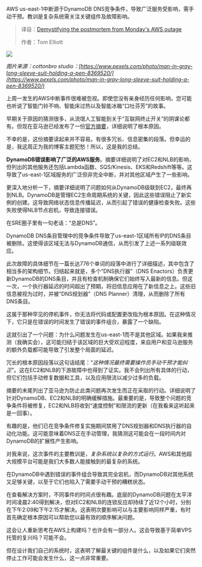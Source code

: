 
<!--
title: 周一AWS故障复盘：深度揭秘幕后真相
cover: https://substackcdn.com/image/fetch/$s_!JfEm!,w_1200,h_600,c_fill,f_jpg,q_auto:good,fl_progressive:steep,g_auto/https%3A%2F%2Fsubstack-post-media.s3.amazonaws.com%2Fpublic%2Fimages%2Fdf29953d-3248-4296-9bcb-050b60a061dc_6609x4406.jpeg
summary: AWS us-east-1中断源于DynamoDB DNS竞争条件，导致广泛服务受影响，需手动干预。教训是复杂系统需关注关键组件及故障影响。
-->

AWS us-east-1中断源于DynamoDB DNS竞争条件，导致广泛服务受影响，需手动干预。教训是复杂系统需关注关键组件及故障影响。

> 译自：[Demystifying the postmortem from Monday's AWS outage](https://thefridaydeploy.substack.com/p/demystifying-the-postmortem-from)
> 
> 作者：Tom Elliott

[![](https://substackcdn.com/image/fetch/$s_!JfEm!,w_1456,c_limit,f_auto,q_auto:good,fl_progressive:steep/https%3A%2F%2Fsubstack-post-media.s3.amazonaws.com%2Fpublic%2Fimages%2Fdf29953d-3248-4296-9bcb-050b60a061dc_6609x4406.jpeg)](https://substackcdn.com/image/fetch/$s_!JfEm!,f_auto,q_auto:good,fl_progressive:steep/https%3A%2F%2Fsubstack-post-media.s3.amazonaws.com%2Fpublic%2Fimages%2Fdf29953d-3248-4296-9bcb-050b60a061dc_6609x4406.jpeg)

*图片来源：cottonbro studio：[https://www.pexels.com/photo/man-in-gray-long-sleeve-suit-holding-a-pen-8369520/](https://www.pexels.com/photo/man-in-gray-long-sleeve-suit-holding-a-pen-8369520/)*

上周一发生的AWS中断事件很难被忽视。即使您没有亲身经历任何影响，您可能也听说了智能门铃不响、智能床过热以及智能冰箱“口吐芬芳”的故事。

早期关于原因的猜测很多，从流氓人工智能到关于“互联网终止开关”的阴谋论都有。但现在亚马逊已经发布了一份[官方摘要](https://aws.amazon.com/message/101925/)，详细说明了根本原因。

不幸的是，这份摘要读起来并不容易。有很多冗长、信息密集的段落。但幸运的是，我这周正为我的博客主题犯愁！所以，这是我的总结。

**DynamoDB错误影响了广泛的AWS服务**。摘要详细说明了对EC2和NLB的影响，但列出的其他服务还包括Lambda函数、SQS/Kinesis、EKS和Redshift等等。这导致了us-east-1区域服务的广泛但非完全中断，并对其他区域产生了一些影响。

更深入地分析一下，摘要详细说明了问题如何从DynamoDB级联到EC2，最终再到NLB。DynamoDB是管理EC2生命周期系统的关键，因此这些错误阻止了新实例的创建。这导致网络状态信息传播延迟，从而引起了错误的健康检查失败。这些失败使得NLB节点宕机，导致连接错误。

在SRE圈子里有一句老话：“总是DNS”。

DynamoDB DNS条目管理中的竞争条件导致了us-east-1区域所有IP的DNS条目被删除。这使得该区域无法与DynamoDB通信，从而引发了上述一系列级联效应。

此次故障的具体细节在一篇长达776个单词的段落中进行了详细描述，其中包含了相当多的架构细节。归结起来就是，多个“DNS执行器”（DNS Enactors）负责更新DynamoDB的DNS条目，并且有检查机制确保它们始终写入最新的信息。但这一次，一个执行器延迟的时间超出了预期，将旧信息应用在了新信息之上。这些旧信息被视为过时，并被“DNS规划器”（DNS Planner）清理，从而删除了所有DNS条目。

这属于那种罕见的停机事件，你无法将代码或配置更改指为根本原因。在这种情况下，它只是在错误的时间发生了错误的事件组合，暴露了一个缺陷。

这就引出了一个问题：为什么问题发生在us-east-1而不是其他区域。如果我来推测（我确实会），这可能归结于该区域的巨大受欢迎程度，来自用户和亚马逊服务的额外负载都可能导致了引发整个局面的延迟。

冗长的根本原因段落以这句话结尾：“*这种情况最终需要操作员手动干预才能纠正*”。这在EC2和NLB的下游故障中也得到了证实。我不会列出所有具体的行动，但它们包括手动修复数据和工具，以及应用限流以减少过多的负载。

摘要的末尾列出了亚马逊为防止此类问题再次发生而正在采取的行动。详细说明了针对DynamoDB、EC2和NLB的明确缓解措施。最重要的是，导致整个问题的竞争条件将被修复，EC2和NLB将收到“速度控制”和限流的更新（在我看来这听起来是一回事）。

有趣的是，他们已在竞争条件修复实施期间禁用了DNS规划器和DNS执行器的自动化功能。这可能意味着DNS正在手动管理，我猜测这可能会在一段时间内对DynamoDB的扩展性产生影响。

对我来说，这次事件的主要教训是，*复杂系统以复杂的方式运行*。AWS和其他超大规模平台可能是我们大多数人能接触到的最复杂的系统。

在DynamoDB中遇到错误的事件组合导致其完全宕机，而DynamoDB对其他系统又足够关键，以至于它们也陷入了需要手动干预的糟糕状态。

在查看解决方案时，不同事件的时间点很有趣。底层的DynamoDB问题在太平洋时间凌晨2:40得到解决，但对EC2和NLB的连锁反应却持续了近12个小时，分别在下午2:09和下午2:15才解决。这表明次要影响可以与主要影响同样严重，有时首先确定根本原因可以帮助您以最有效的顺序解决问题。

这会让人重新思考在AWS上构建吗？也许会有一部分人。这会导致基于简单VPS托管的复兴吗？可能不会。

但在设计我们自己的系统时，这表明了解最关键的组件是什么，以及如果它们突然停止工作可能会发生什么，这一点非常重要。
